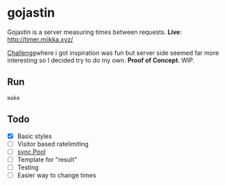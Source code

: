 # gojastin

Gojastin is a server measuring times between requests. **Live**: http://timer.miikka.xyz/

[Challenge](https://github.com/hivehelsinki/remote-challs/tree/master/chall03)where i got inspiration was fun but server side seemed far more interesting so I decided try to do my own. **Proof of Concept**. WIP.

## Run
`make`

## Todo
- [x] Basic styles
- [ ] Visitor based ratelimiting
- [ ] [sync.Pool](https://developer20.com/using-sync-pool/index.html)
- [ ] Template for "result"
- [ ] Testing
- [ ] Easier way to change times
